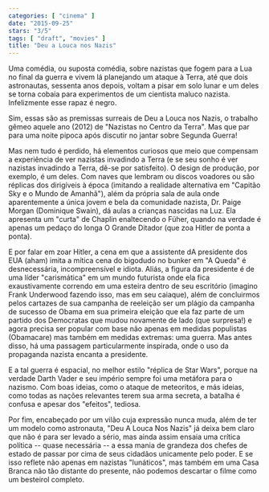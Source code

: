 ```yaml
---
categories: [ "cinema" ]
date: "2015-09-25"
stars: "3/5"
tags: [ "draft", "movies" ]
title: "Deu a Louca nos Nazis"
---
```

Uma comédia, ou suposta comédia, sobre nazistas que fogem para a Lua
no final da guerra e vivem lá planejando um ataque à Terra, até que
dois astronautas, sessenta anos depois, voltam a pisar em solo lunar
e um deles se torna cobaia para experimentos de um cientista maluco
nazista. Infelizmente esse rapaz é negro.

Sim, essas são as premissas surreais de Deu a Louca nos Nazis, o trabalho
gêmeo aquele ano (2012) de "Nazistas no Centro da Terra". Mas que par
para uma noite pipoca após discutir no jantar sobre Segunda Guerra!

Mas nem tudo é perdido, há elementos curiosos que meio que compensam
a experiência de ver nazistas invadindo a Terra (e se seu sonho é
ver nazistas invadindo a Terra, dê-se por satisfeito). O design de
produção, por exemplo, é um deles. Com naves que lembram ou discos
voadores ou são réplicas dos dirigíveis à época (imitando a realidade
alternativa em "Capitão Sky e o Mundo de Amanhã"), além da própria
sala de aula onde aparentemente a única jovem e bela da comunidade
nazista, Dr. Paige Morgan (Dominique Swain), dá aulas a crianças
nascidas na Luz. Ela apresenta um "curta" de Chaplin enaltecendo o Füher,
quando na verdade é apenas um pedaço do longa O Grande Ditador (que
zoa Hitler de ponta a ponta).

E por falar em zoar Hitler, a cena em que a assistente dA presidente dos
EUA (aham) imita a mítica cena do bigodudo no bunker em "A Queda" é
desnecessária, incompreensível e idiota. Aliás, a figura da presidente
é de uma líder "carismática" em um mundo futurista onde ela fica
exaustivamente correndo em uma esteira dentro de seu escritório (imagino
Frank Underwood fazendo isso, mas em seu caiaque), além de concluirmos
pelos cartazes de sua campanha de reeleição ser um plágio da campanha
de sucesso de Obama em sua primeira eleição que ela faz parte de um
partido dos Democratas que mudou novamente de lado (que surpresa!) e
agora precisa ser popular com base não apenas em medidas populistas
(Obamacare) mas também em medidas extremas: uma guerra. Mas antes disso,
há uma passagem particularmente inspirada, onde o uso da propaganda
nazista encanta a presidente.

E a tal guerra é espacial, no melhor estilo "réplica de Star Wars",
porque na verdade Darth Vader e seu império sempre foi uma metáfora para
o nazismo. Com boas ideias, como o ataque de meteoritos, e más ideias,
como todas as nações relevantes terem sua arma secreta, a batalha é
confusa e apesar dos "efeitos", tediosa.

Por fim, encabeçado por um vilão cuja expressão nunca muda, além
de ter um modelo como astronauta, "Deu A Louca Nos Nazis" já deixa bem
claro que não é para ser levado a sério, mas ainda assim ensaia uma
crítica política -- quase necessária -- a essa mania de grandeza
dos chefes de estado de passar por cima de seus cidadãos unicamente
pelo poder. E se isso reflete não apenas em nazistas "lunáticos",
mas também em uma Casa Branca não tão distante do presente, não
podemos descartar o filme como um besteirol completo.
